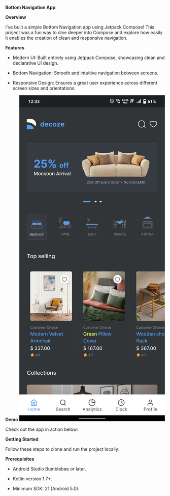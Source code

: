 **Bottom Navigation App**

**Overview**

I've built a simple Bottom Navigation app using Jetpack Compose! This project was a fun way to dive deeper into Compose and explore how easily it enables the creation of clean and responsive navigation.

**Features**

- Modern UI: Built entirely using Jetpack Compose, showcasing clean and declarative UI design.

- Bottom Navigation: Smooth and intuitive navigation between screens.

- Responsive Design: Ensures a great user experience across different screen sizes and orientations.

**Demo**
![Project Screenshot](app/src/main/assets/img.png)


Check out the app in action below:


**Getting Started**

Follow these steps to clone and run the project locally:

**Prerequisites**

- Android Studio Bumblebee or later.

- Kotlin version 1.7+.

- Minimum SDK: 21 (Android 5.0).
